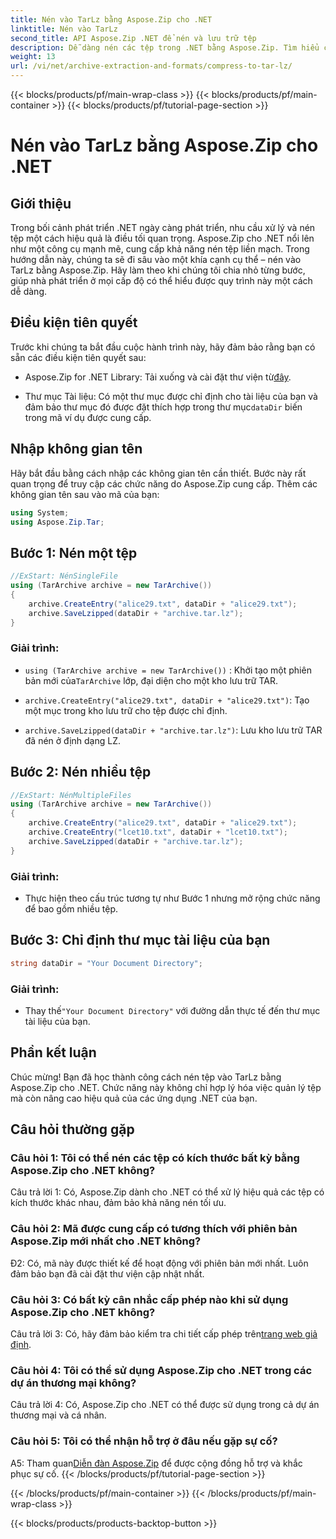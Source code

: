 ```yaml
---
title: Nén vào TarLz bằng Aspose.Zip cho .NET
linktitle: Nén vào TarLz
second_title: API Aspose.Zip .NET để nén và lưu trữ tệp
description: Dễ dàng nén các tệp trong .NET bằng Aspose.Zip. Tìm hiểu cách tạo kho lưu trữ TarLz từng bước.
weight: 13
url: /vi/net/archive-extraction-and-formats/compress-to-tar-lz/
---
```


{{< blocks/products/pf/main-wrap-class >}}
{{< blocks/products/pf/main-container >}}
{{< blocks/products/pf/tutorial-page-section >}}

# Nén vào TarLz bằng Aspose.Zip cho .NET

## Giới thiệu

Trong bối cảnh phát triển .NET ngày càng phát triển, nhu cầu xử lý và nén tệp một cách hiệu quả là điều tối quan trọng. Aspose.Zip cho .NET nổi lên như một công cụ mạnh mẽ, cung cấp khả năng nén tệp liền mạch. Trong hướng dẫn này, chúng ta sẽ đi sâu vào một khía cạnh cụ thể – nén vào TarLz bằng Aspose.Zip. Hãy làm theo khi chúng tôi chia nhỏ từng bước, giúp nhà phát triển ở mọi cấp độ có thể hiểu được quy trình này một cách dễ dàng.

## Điều kiện tiên quyết

Trước khi chúng ta bắt đầu cuộc hành trình này, hãy đảm bảo rằng bạn có sẵn các điều kiện tiên quyết sau:

-  Aspose.Zip for .NET Library: Tải xuống và cài đặt thư viện từ[đây](https://releases.aspose.com/zip/net/).

-  Thư mục Tài liệu: Có một thư mục được chỉ định cho tài liệu của bạn và đảm bảo thư mục đó được đặt thích hợp trong thư mục`dataDir` biến trong mã ví dụ được cung cấp.

## Nhập không gian tên

Hãy bắt đầu bằng cách nhập các không gian tên cần thiết. Bước này rất quan trọng để truy cập các chức năng do Aspose.Zip cung cấp. Thêm các không gian tên sau vào mã của bạn:

```csharp
using System;
using Aspose.Zip.Tar;
```

## Bước 1: Nén một tệp

```csharp
//ExStart: NénSingleFile
using (TarArchive archive = new TarArchive())
{
    archive.CreateEntry("alice29.txt", dataDir + "alice29.txt");
    archive.SaveLzipped(dataDir + "archive.tar.lz");
}
```

### Giải trình:

- `using (TarArchive archive = new TarArchive())` : Khởi tạo một phiên bản mới của`TarArchive` lớp, đại diện cho một kho lưu trữ TAR.

- `archive.CreateEntry("alice29.txt", dataDir + "alice29.txt")`: Tạo một mục trong kho lưu trữ cho tệp được chỉ định.

- `archive.SaveLzipped(dataDir + "archive.tar.lz")`: Lưu kho lưu trữ TAR đã nén ở định dạng LZ.

## Bước 2: Nén nhiều tệp

```csharp
//ExStart: NénMultipleFiles
using (TarArchive archive = new TarArchive())
{
    archive.CreateEntry("alice29.txt", dataDir + "alice29.txt");
    archive.CreateEntry("lcet10.txt", dataDir + "lcet10.txt");
    archive.SaveLzipped(dataDir + "archive.tar.lz");
}
```

### Giải trình:

- Thực hiện theo cấu trúc tương tự như Bước 1 nhưng mở rộng chức năng để bao gồm nhiều tệp.

## Bước 3: Chỉ định thư mục tài liệu của bạn


```csharp
string dataDir = "Your Document Directory";
```

### Giải trình:

-  Thay thế`"Your Document Directory"` với đường dẫn thực tế đến thư mục tài liệu của bạn.

## Phần kết luận

Chúc mừng! Bạn đã học thành công cách nén tệp vào TarLz bằng Aspose.Zip cho .NET. Chức năng này không chỉ hợp lý hóa việc quản lý tệp mà còn nâng cao hiệu quả của các ứng dụng .NET của bạn.

## Câu hỏi thường gặp

### Câu hỏi 1: Tôi có thể nén các tệp có kích thước bất kỳ bằng Aspose.Zip cho .NET không?

Câu trả lời 1: Có, Aspose.Zip dành cho .NET có thể xử lý hiệu quả các tệp có kích thước khác nhau, đảm bảo khả năng nén tối ưu.

### Câu hỏi 2: Mã được cung cấp có tương thích với phiên bản Aspose.Zip mới nhất cho .NET không?

Đ2: Có, mã này được thiết kế để hoạt động với phiên bản mới nhất. Luôn đảm bảo bạn đã cài đặt thư viện cập nhật nhất.

### Câu hỏi 3: Có bất kỳ cân nhắc cấp phép nào khi sử dụng Aspose.Zip cho .NET không?

 Câu trả lời 3: Có, hãy đảm bảo kiểm tra chi tiết cấp phép trên[trang web giả định](https://purchase.aspose.com/buy).

### Câu hỏi 4: Tôi có thể sử dụng Aspose.Zip cho .NET trong các dự án thương mại không?

Câu trả lời 4: Có, Aspose.Zip cho .NET có thể được sử dụng trong cả dự án thương mại và cá nhân.

### Câu hỏi 5: Tôi có thể nhận hỗ trợ ở đâu nếu gặp sự cố?

 A5: Tham quan[Diễn đàn Aspose.Zip](https://forum.aspose.com/c/zip/37) để được cộng đồng hỗ trợ và khắc phục sự cố.
{{< /blocks/products/pf/tutorial-page-section >}}

{{< /blocks/products/pf/main-container >}}
{{< /blocks/products/pf/main-wrap-class >}}

{{< blocks/products/products-backtop-button >}}
